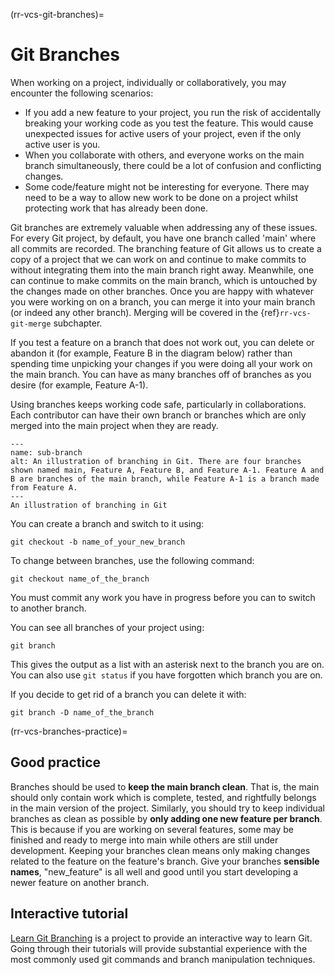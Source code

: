 (rr-vcs-git-branches)=
# Git Branches

When working on a project, individually or collaboratively, you may encounter the following scenarios:

- If you add a new feature to your project, you run the risk of accidentally breaking your working code as you test the feature.
This would cause unexpected issues for active users of your project, even if the only active user is you.
- When you collaborate with others, and everyone works on the main branch simultaneously, there could be a lot of confusion and conflicting changes.
- Some code/feature might not be interesting for everyone. There may need to be a way to allow new work to be done on a project whilst protecting work that has already been done.

Git branches are extremely valuable when addressing any of these issues.
For every Git project, by default, you have one branch called 'main' where all commits are recorded.
The branching feature of Git allows us to create a copy of a project that we can work on and continue to make commits to without integrating them into the main branch right away.
Meanwhile, one can continue to make commits on the main branch, which is untouched by the changes made on other branches.
Once you are happy with whatever you were working on on a branch, you can merge it into your main branch (or indeed any other branch).
Merging will be covered in the {ref}`rr-vcs-git-merge` subchapter.

If you test a feature on a branch that does not work out, you can delete or abandon it (for example, Feature B in the diagram below) rather than spending time unpicking your changes if you were doing all your work on the main branch.
You can have as many branches off of branches as you desire (for example, Feature A-1).

Using branches keeps working code safe, particularly in collaborations.
Each contributor can have their own branch or branches which are only merged into the main project when they are ready.

```{figure} ../../../figures/sub-branch.*
---
name: sub-branch
alt: An illustration of branching in Git. There are four branches shown named main, Feature A, Feature B, and Feature A-1. Feature A and B are branches of the main branch, while Feature A-1 is a branch made from Feature A.
---
An illustration of branching in Git
```

You can create a branch and switch to it using:
```
git checkout -b name_of_your_new_branch
```

To change between branches, use the following command:
```
git checkout name_of_the_branch
```

You must commit any work you have in progress before you can to switch to another branch.

You can see all branches of your project using:

```
git branch
```
This gives the output as a list with an asterisk next to the branch you are on.
You can also use `git status` if you have forgotten which branch you are on.

If you decide to get rid of a branch you can delete it with:

```
git branch -D name_of_the_branch
```
(rr-vcs-branches-practice)=
## Good practice

Branches should be used to **keep the main branch clean**.
That is, the main should only contain work which is complete, tested, and rightfully belongs in the main version of the project.
Similarly, you should try to keep individual branches as clean as possible by **only adding one new feature per branch**. This is because if you are working on several features, some may be finished and ready to merge into main while others are still under development.
Keeping your branches clean means only making changes related to the feature on the feature's branch.
Give your branches **sensible names**, "new_feature" is all well and good until you start developing a newer feature on another branch.

## Interactive tutorial

[Learn Git Branching](https://learngitbranching.js.org/) is a project to provide an interactive way to learn Git. Going
through their tutorials will provide substantial experience with the most commonly used git commands and branch manipulation techniques.
